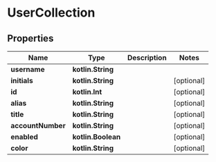 
# UserCollection

## Properties
Name | Type | Description | Notes
------------ | ------------- | ------------- | -------------
**username** | **kotlin.String** |  | 
**initials** | **kotlin.String** |  |  [optional]
**id** | **kotlin.Int** |  |  [optional]
**alias** | **kotlin.String** |  |  [optional]
**title** | **kotlin.String** |  |  [optional]
**accountNumber** | **kotlin.String** |  |  [optional]
**enabled** | **kotlin.Boolean** |  |  [optional]
**color** | **kotlin.String** |  |  [optional]



